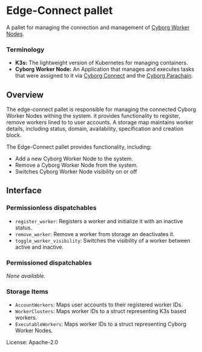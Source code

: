 # Edge-Connect pallet

A pallet for managing the connection and management of [Cyborg Worker Nodes](https://github.com/Cyborg-Network/Cyborg-worker-node).

### Terminology

* **K3s:** The lightweight version of Kubernetes for managing containers.
* **Cyborg Worker Node:** An Application that manages and executes tasks that were assigned to it via [Cyborg Connect](https://github.com/Cyborg-Network/cyborg-connect) and the [Cyborg Parachain](https://github.com/Cyborg-Network/cyborg-parachain).

## Overview

The edge-connect pallet is responsible for managing the connected Cyborg Worker Nodes withing the system. it provides functionality to register, remove workers lined to to user accounts. A storage map maintains worker details, including status, domain, availability, specification and creation block.

The Edge-Connect pallet provides functionality, including:

* Add a new Cyborg Worker Node to the system.
* Remove a Cyborg Worker Node from the system.
* Switches Cyborg Worker Node visibility on or off

## Interface

### Permissionless dispatchables

* `register_worker`: Registers a worker and initialize it with an inactive status.
* `remove_worker`: Remove a worker from storage an deactivates it.
* `toggle_worker_visibility`: Switches the visibility of a worker between active and inactive.

### Permissioned dispatchables

_None available._

### Storage Items

* `AccountWorkers`: Maps user accounts to their registered worker IDs.
* `WorkerClusters`: Maps worker IDs to a struct representing K3s based workers.
* `ExecutableWorkers`: Maps worker IDs to a struct representing Cyborg Worker Nodes.

License: Apache-2.0
